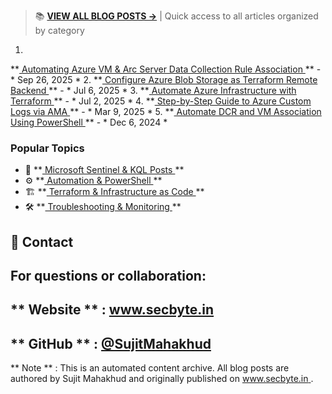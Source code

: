 > 📚 **[VIEW ALL BLOG POSTS →](BLOG-INDEX.md)** | Quick access to all articles organized by category
1. 
**[
Automating Azure VM & Arc Server Data Collection Rule Association
](
https://secbyte.in/2025/09/26/automating-azure-vm-arc-server-data-collection-rule-association-with-powershell/
)
** - 
*
Sep 26, 2025
*
2. 
**[
Configure Azure Blob Storage as Terraform Remote Backend
](
https://secbyte.in/2025/07/06/how-to-configure-azure-blob-storage-as-a-terraform-remote-backend-beginner-friendly-guide/
)
** - 
*
Jul 6, 2025
*
3. 
**[
Automate Azure Infrastructure with Terraform
](
https://secbyte.in/2025/07/02/automate-azure-infrastructure-with-terraform-a-beginners-guide/
)
** - 
*
Jul 2, 2025
*
4. 
**[
Step-by-Step Guide to Azure Custom Logs via AMA
](
https://secbyte.in/2025/03/09/step-by-step-guide-to-azure-custom-logs-via-ama/
)
** - 
*
Mar 9, 2025
*
5. 
**[
Automate DCR and VM Association Using PowerShell
](
https://secbyte.in/2024/12/06/automate-data-collection-rule-and-virtual-machine-association-using-powershell-in-microsoft-sentinel/
)
** - 
*
Dec 6, 2024
*
### Popular Topics
- 🔐 
**[
Microsoft Sentinel & KQL Posts
](
BLOG-INDEX.md#-microsoft-sentinel--kql
)
**
- ⚙️ 
**[
Automation & PowerShell
](
BLOG-INDEX.md#%EF%B8%8F-automation--powershell
)
**
- 🏗️ 
**[
Terraform & Infrastructure as Code
](
BLOG-INDEX.md#%EF%B8%8F-terraform--infrastructure-as-code
)
**
- 🛠️ 
**[
Troubleshooting & Monitoring
](
BLOG-INDEX.md#%EF%B8%8F-troubleshooting--monitoring
)
**
## 📧 Contact
For questions or collaboration:
- 
**
Website
**
: 
[
www.secbyte.in
](
https://www.secbyte.in
)
- 
**
GitHub
**
: 
[
@SujitMahakhud
](
https://github.com/SujitMahakhud
)
---
**
Note
**
: This is an automated content archive. All blog posts are authored by Sujit Mahakhud and originally published on 
[
www.secbyte.in
](
https://www.secbyte.in
)
.

<!-- Updated on October 27, 2025 -->
